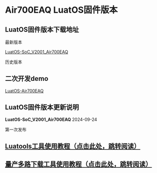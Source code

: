 # Air700EAQ LuatOS固件版本

## LuatOS固件版本下载地址

最新版本

[LuatOS-SoC_V2001_Air700EAQ](https://gitee.com/openLuat/LuatOS/releases/download/v2001.ec7xx.release/LuatOS-SoC_V2001_Air700EAQ.soc)

历史版本


## 二次开发demo

[LuatOS-Air700EAQ](https://gitee.com/openLuat/LuatOS-Air700EAQ)


## LuatOS固件版本更新说明

**LuatOS-SoC_V2001_Air700EAQ** 2024-09-24

第一次发布

## [Luatools工具使用教程（点击此处，跳转阅读）](https://docs.openluat.com/Luatools/)

## [量产多路下载工具使用教程（点击此处，跳转阅读）](https://docs.openluat.com/multi_download/)
